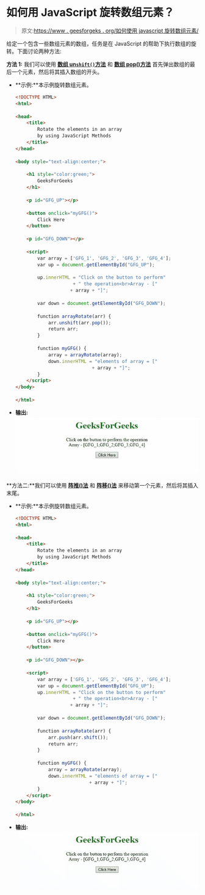 # 如何用 JavaScript 旋转数组元素？

> 原文:[https://www . geesforgeks . org/如何使用 javascript 旋转数组元素/](https://www.geeksforgeeks.org/how-to-rotate-array-elements-by-using-javascript/)

给定一个包含一些数组元素的数组，任务是在 JavaScript 的帮助下执行数组的旋转。下面讨论两种方法:

**方法 1:** 我们可以使用 [**数组 un`shift()`方法**](https://www.geeksforgeeks.org/javascript-array-prototype-unshift-function/) 和 [**数组 pop()方法**](https://www.geeksforgeeks.org/javascript-array-prototype-pop/) 首先弹出数组的最后一个元素，然后将其插入数组的开头。

*   **示例:**本示例旋转数组元素。

    ```html
    <!DOCTYPE HTML>
    <html>

    <head>
        <title>
            Rotate the elements in an array
            by using JavaScript Methods
        </title>
    </head>

    <body style="text-align:center;">

        <h1 style="color:green;">
            GeeksForGeeks
        </h1>

        <p id="GFG_UP"></p>

        <button onclick="myGFG()">
            Click Here
        </button>

        <p id="GFG_DOWN"></p>

        <script>
            var array = ['GFG_1', 'GFG_2', 'GFG_3', 'GFG_4'];
            var up = document.getElementById("GFG_UP");

            up.innerHTML = "Click on the button to perform"
                         + " the operation<br>Array - ["
                        + array + "]";

            var down = document.getElementById("GFG_DOWN");

            function arrayRotate(arr) {
                arr.unshift(arr.pop());
                return arr;
            }

            function myGFG() {
                array = arrayRotate(array);
                down.innerHTML = "elements of array = ["
                                + array + "]";
            }
        </script>
    </body>

    </html>
    ```

*   **输出:**
    ![](img/641f276e84b84543cb3087fe458e6cd2.png)

**方法二:**我们可以使用 [**阵推()法**](https://www.geeksforgeeks.org/javascript-array-prototype-push-function/) 和 [**阵移()法**](https://www.geeksforgeeks.org/javascript-array-prototype-shift/) 来移动第一个元素，然后将其插入末尾。

*   **示例:**本示例旋转数组元素。

    ```html
    <!DOCTYPE HTML>
    <html>

    <head>
        <title>
            Rotate the elements in an array
            by using JavaScript Methods
        </title>
    </head>

    <body style="text-align:center;">

        <h1 style="color:green;">
            GeeksForGeeks
        </h1>

        <p id="GFG_UP"></p>

        <button onclick="myGFG()">
            Click Here
        </button>

        <p id="GFG_DOWN"></p>

        <script>
            var array = ['GFG_1', 'GFG_2', 'GFG_3', 'GFG_4'];
            var up = document.getElementById("GFG_UP");
            up.innerHTML = "Click on the button to perform"
                         + " the operation<br>Array - ["
                        + array + "]";

            var down = document.getElementById("GFG_DOWN");

            function arrayRotate(arr) {
                arr.push(arr.shift());
                return arr;
            }

            function myGFG() {
                array = arrayRotate(array);
                down.innerHTML = "elements of array = ["
                               + array + "]";
            }
        </script>
    </body>

    </html>
    ```

*   **输出:**
    ![](img/69c7bea6dc9d426026f123bbe2c03417.png)